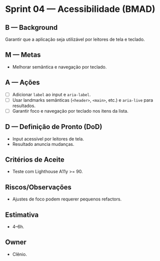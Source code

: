 # Sprint 04 — Acessibilidade (BMAD)

## B — Background
Garantir que a aplicação seja utilizável por leitores de tela e teclado.

## M — Metas
- Melhorar semântica e navegação por teclado.

## A — Ações
- [ ] Adicionar `label` ao input e `aria-label`.
- [ ] Usar landmarks semânticas (`<header>`, `<main>`, etc.) e `aria-live` para resultados.
- [ ] Garantir foco e navegação por teclado nos itens da lista.

## D — Definição de Pronto (DoD)
- Input acessível por leitores de tela.
- Resultado anuncia mudanças.

## Critérios de Aceite
- Teste com Lighthouse A11y >= 90.

## Riscos/Observações
- Ajustes de foco podem requerer pequenos refactors.

## Estimativa
- 4–6h.

## Owner
- Clênio.

